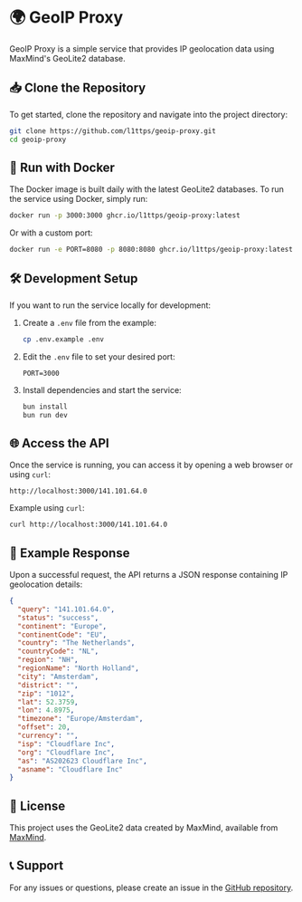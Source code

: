 # 🌍 GeoIP Proxy

GeoIP Proxy is a simple service that provides IP geolocation data using MaxMind's GeoLite2 database.

## 📥 Clone the Repository

To get started, clone the repository and navigate into the project directory:

```sh
git clone https://github.com/l1ttps/geoip-proxy.git
cd geoip-proxy
```

## 🚀 Run with Docker

The Docker image is built daily with the latest GeoLite2 databases. To run the service using Docker, simply run:

```sh
docker run -p 3000:3000 ghcr.io/l1ttps/geoip-proxy:latest
```

Or with a custom port:

```sh
docker run -e PORT=8080 -p 8080:8080 ghcr.io/l1ttps/geoip-proxy:latest
```

## 🛠️ Development Setup

If you want to run the service locally for development:

1. Create a `.env` file from the example:
   ```sh
   cp .env.example .env
   ```

2. Edit the `.env` file to set your desired port:
   ```
   PORT=3000
   ```

3. Install dependencies and start the service:
   ```sh
   bun install
   bun run dev
   ```

## 🌐 Access the API

Once the service is running, you can access it by opening a web browser or using `curl`:

```
http://localhost:3000/141.101.64.0
```

Example using `curl`:

```sh
curl http://localhost:3000/141.101.64.0
```

## 📜 Example Response

Upon a successful request, the API returns a JSON response containing IP geolocation details:

```json
{
  "query": "141.101.64.0",
  "status": "success",
  "continent": "Europe",
  "continentCode": "EU",
  "country": "The Netherlands",
  "countryCode": "NL",
  "region": "NH",
  "regionName": "North Holland",
  "city": "Amsterdam",
  "district": "",
  "zip": "1012",
  "lat": 52.3759,
  "lon": 4.8975,
  "timezone": "Europe/Amsterdam",
  "offset": 20,
  "currency": "",
  "isp": "Cloudflare Inc",
  "org": "Cloudflare Inc",
  "as": "AS202623 Cloudflare Inc",
  "asname": "Cloudflare Inc"
}
```

## 📜 License

This project uses the GeoLite2 data created by MaxMind, available from [MaxMind](https://www.maxmind.com).

## 📞 Support

For any issues or questions, please create an issue in the [GitHub repository](https://github.com/l1ttps/geoip-proxy/issues).
